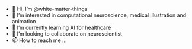 - 👋 Hi, I’m @white-matter-things
- 👀 I’m interested in computational neuroscience, medical illustration and animation
- 🌱 I’m currently learning AI for healthcare
- 💞️ I’m looking to collaborate on neuroscientist
- 📫 How to reach me ...

<!---
white-matter-things/white-matter-things is a ✨ special ✨ repository because its `README.md` (this file) appears on your GitHub profile.
You can click the Preview link to take a look at your changes.
--->
